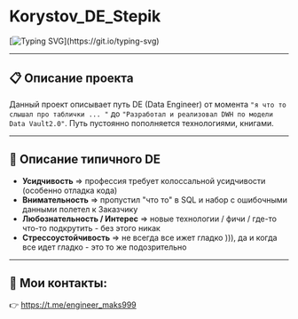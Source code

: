 # Korystov_DE_Stepik

  [![Typing SVG](https://readme-typing-svg.herokuapp.com?color=%2336BCF7&width=600&size=30&center=true&lines=Проект+"My+RoadMap+to+DE";"Да+осилит+дорогу+Идущий!")](https://git.io/typing-svg)
___________________________________________________________
## :clipboard: Описание проекта
Данный проект описывает путь DE (Data Engineer) от момента `"я что то слышал про таблички ... "` до `"Разработал и реализовал DWH по модели Data Vault2.0"`. Путь пустоянно пополняется технологиями, книгами.
___________________________________________________________

## :construction_worker: Описание типичного DE
-  __Усидчивость__ => профессия требует колоссальной усидчивости (особенно отладка кода)
-  __Внимательность__ => пропустил "что то" в SQL и набор с ошибочными данными полетел к Заказчику  
-  __Любознательность / Интерес__ => новые технологии / фичи / где-то что-то подкрутить - без этого никак
-  __Стрессоустойчивость__ => не всегда все ижет гладко ))), да и когда все идет гладко - это то же подозрительно
__________________________________________________________

## :e-mail: Мои контакты:
:point_right: https://t.me/engineer_maks999

